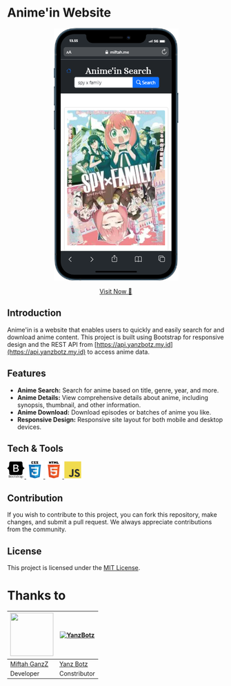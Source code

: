 # Anime'in Website

<p align="center">
  <img src="https://raw.githubusercontent.com/miftahganzz/Anime-in-Website/main/assets/img/preview.png" alt="Film Search Screen Shot">
</p>

<p align="center">
<a href="https://miftah.me/Anime-in-Website" target="_blank">Visit Now 🚀</a>
</p>

## Introduction

Anime'in is a website that enables users to quickly and easily search for and download anime content. This project is built using Bootstrap for responsive design and the REST API from [https://api.yanzbotz.my.id](https://api.yanzbotz.my.id) to access anime data.

## Features

- **Anime Search:** Search for anime based on title, genre, year, and more.
- **Anime Details:** View comprehensive details about anime, including synopsis, thumbnail, and other information.
- **Anime Download:** Download episodes or batches of anime you like.
- **Responsive Design:** Responsive site layout for both mobile and desktop devices.

## Tech & Tools
<p align="left"> <a href="https://getbootstrap.com" target="_blank" rel="noreferrer"> <img src="https://raw.githubusercontent.com/devicons/devicon/master/icons/bootstrap/bootstrap-plain-wordmark.svg" alt="bootstrap" width="40" height="40"/> </a> <a href="https://www.w3schools.com/css/" target="_blank" rel="noreferrer">
<img src="https://raw.githubusercontent.com/devicons/devicon/master/icons/css3/css3-original-wordmark.svg" alt="css3" width="40" height="40"/> </a> <a href="https://expressjs.com" target="_blank" rel="noreferrer">
<img src="https://raw.githubusercontent.com/devicons/devicon/master/icons/html5/html5-original-wordmark.svg" alt="html5" width="40" height="40"/> </a> <a href="https://www.java.com" target="_blank" rel="noreferrer">
<img src="https://raw.githubusercontent.com/devicons/devicon/master/icons/javascript/javascript-original.svg" alt="javascript" width="40" height="40"/> </a> <a href="https://www.mongodb.com/" target="_blank" rel="noreferrer"> </a> </p>

## Contribution

If you wish to contribute to this project, you can fork this repository, make changes, and submit a pull request. We always appreciate contributions from the community.

## License
This project is licensed under the [MIT License](LICENSE).

# Thanks to
<a href="https://github.com/miftahganzz"><img src="https://github.com/miftahganzz.png?size=100" width="100" height="100"></a> | [![YanzBotz](https://github.com/YanzBotz.png?size=100)](https://github.com/YanzBotz) 
---|---
[Miftah GanzZ](https://github.com/miftahganzz)  | [Yanz Botz](https://github.com/YanzBotz)
Developer | Constributor |
